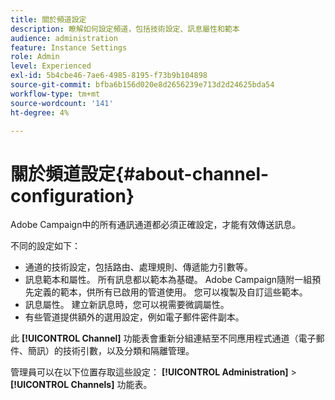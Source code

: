 ```yaml
---
title: 關於頻道設定
description: 瞭解如何設定頻道，包括技術設定、訊息屬性和範本
audience: administration
feature: Instance Settings
role: Admin
level: Experienced
exl-id: 5b4cbe46-7ae6-4985-8195-f73b9b104898
source-git-commit: bfba6b156d020e8d2656239e713d2d24625bda54
workflow-type: tm+mt
source-wordcount: '141'
ht-degree: 4%

---
```


# 關於頻道設定{#about-channel-configuration}

Adobe Campaign中的所有通訊通道都必須正確設定，才能有效傳送訊息。

不同的設定如下：

* 通道的技術設定，包括路由、處理規則、傳遞能力引數等。
* 訊息範本和屬性。 所有訊息都以範本為基礎。 Adobe Campaign隨附一組預先定義的範本，供所有已啟用的管道使用。 您可以複製及自訂這些範本。
* 訊息屬性。 建立新訊息時，您可以視需要微調屬性。
* 有些管道提供額外的選用設定，例如電子郵件密件副本。

此 **[!UICONTROL Channel]** 功能表會重新分組連結至不同應用程式通道（電子郵件、簡訊）的技術引數，以及分類和隔離管理。

管理員可以在以下位置存取這些設定： **[!UICONTROL Administration]** > **[!UICONTROL Channels]** 功能表。
